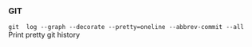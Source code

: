 ### GIT
`git  log --graph --decorate --pretty=oneline --abbrev-commit --all` Print pretty git history 
